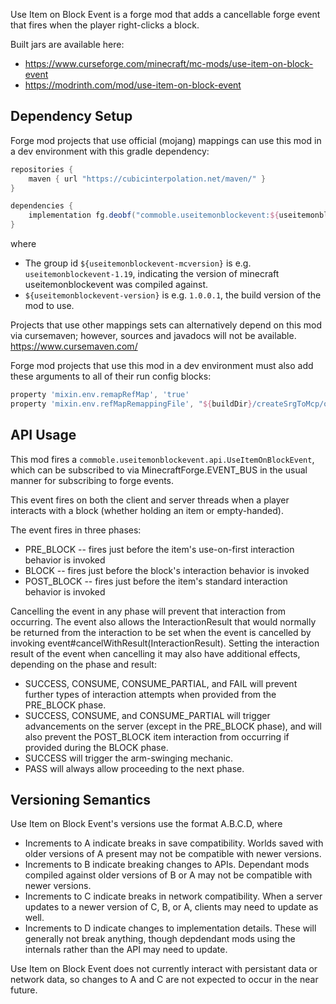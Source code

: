 Use Item on Block Event is a forge mod that adds a cancellable forge event that fires when the player right-clicks a block.

Built jars are available here:
* https://www.curseforge.com/minecraft/mc-mods/use-item-on-block-event
* https://modrinth.com/mod/use-item-on-block-event

## Dependency Setup

Forge mod projects that use official (mojang) mappings can use this mod in a dev environment with this gradle dependency:

```gradle
repositories {
	maven { url "https://cubicinterpolation.net/maven/" }
}

dependencies {
	implementation fg.deobf("commoble.useitemonblockevent:${useitemonblockevent-mcversion}:${useitemonblockevent-version}")
}
```
where
* The group id `${useitemonblockevent-mcversion}` is e.g. `useitemonblockevent-1.19`, indicating the version of minecraft useitemonblockevent was compiled against.
* `${useitemonblockevent-version}` is e.g. `1.0.0.1`, the build version of the mod to use.

Projects that use other mappings sets can alternatively depend on this mod via cursemaven; however, sources and javadocs will not be available. https://www.cursemaven.com/

Forge mod projects that use this mod in a dev environment must also add these arguments to all of their run config blocks:

```gradle
property 'mixin.env.remapRefMap', 'true'
property 'mixin.env.refMapRemappingFile', "${buildDir}/createSrgToMcp/output.srg"
```

## API Usage

This mod fires a `commoble.useitemonblockevent.api.UseItemOnBlockEvent`, which can be subscribed to via MinecraftForge.EVENT_BUS in the usual manner for subscribing to forge events.

This event fires on both the client and server threads when a player interacts with a block (whether holding an item or empty-handed).

The event fires in three phases:
* PRE_BLOCK -- fires just before the item's use-on-first interaction behavior is invoked
* BLOCK -- fires just before the block's interaction behavior is invoked
* POST_BLOCK -- fires just before the item's standard interaction behavior is invoked

Cancelling the event in any phase will prevent that interaction from occurring. The event also allows the InteractionResult that would normally be returned from the interaction to be set when the event is cancelled by invoking event#cancelWithResult(InteractionResult). Setting the interaction result of the event when cancelling it may also have additional effects, depending on the phase and result:

* SUCCESS, CONSUME, CONSUME_PARTIAL, and FAIL will prevent further types of interaction attempts when provided from the PRE_BLOCK phase.
* SUCCESS, CONSUME, and CONSUME_PARTIAL will trigger advancements on the server (except in the PRE_BLOCK phase), and will also prevent the POST_BLOCK item interaction from occurring if provided during the BLOCK phase.
* SUCCESS will trigger the arm-swinging mechanic.
* PASS will always allow proceeding to the next phase.

## Versioning Semantics

Use Item on Block Event's versions use the format A.B.C.D, where
* Increments to A indicate breaks in save compatibility. Worlds saved with older versions of A present may not be compatible with newer versions.
* Increments to B indicate breaking changes to APIs. Dependant mods compiled against older versions of B or A may not be compatible with newer versions.
* Increments to C indicate breaks in network compatibility. When a server updates to a newer version of C, B, or A, clients may need to update as well.
* Increments to D indicate changes to implementation details. These will generally not break anything, though depdendant mods using the internals rather than the API may need to update.

Use Item on Block Event does not currently interact with persistant data or network data, so changes to A and C are not expected to occur in the near future.
